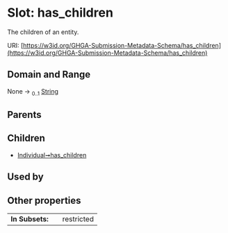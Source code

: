 
# Slot: has_children


The children of an entity.

URI: [https://w3id.org/GHGA-Submission-Metadata-Schema/has_children](https://w3id.org/GHGA-Submission-Metadata-Schema/has_children)


## Domain and Range

None &#8594;  <sub>0..1</sub> [String](types/String.md)

## Parents


## Children

 *  [Individual➞has_children](Individual_has_children.md)

## Used by


## Other properties

|  |  |  |
| --- | --- | --- |
| **In Subsets:** | | restricted |

